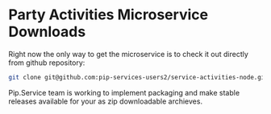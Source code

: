 # Party Activities Microservice Downloads

Right now the only way to get the microservice is to check it out directly from github repository:

```bash
git clone git@github.com:pip-services-users2/service-activities-node.git
```

Pip.Service team is working to implement packaging and make stable releases available for your 
as zip downloadable archieves.